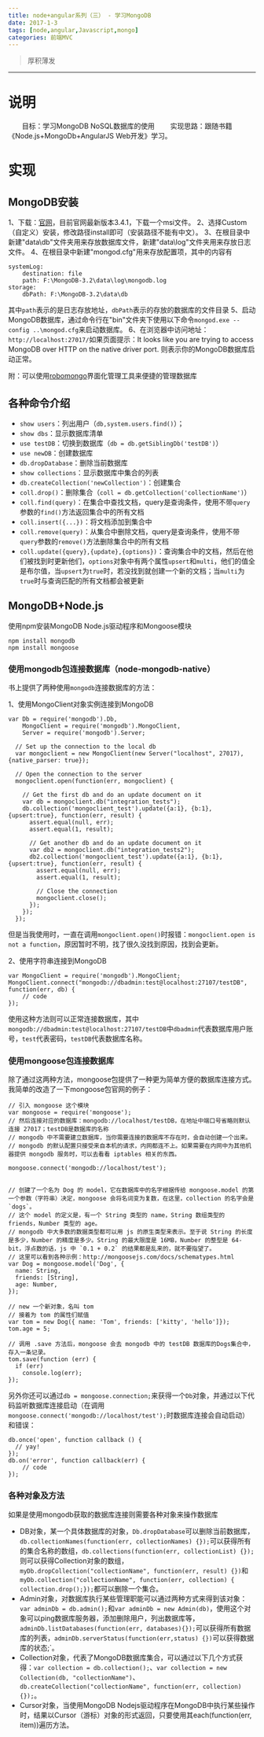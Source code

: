 ```yaml
---
title: node+angular系列（三） - 学习MongoDB
date: 2017-1-3
tags: [node,angular,Javascript,mongo]
categories: 前端MVC
---
```

> 厚积薄发

***
# 说明
　　目标：学习MongoDB NoSQL数据库的使用
　　实现思路：跟随书籍《Node.js+MongoDb+AngularJS Web开发》学习。

<!-- more -->
# 实现

## MongoDB安装

1、下载：[官网](https://www.mongodb.com/)，目前官网最新版本3.4.1，下载一个msi文件。
2、选择Custom（自定义）安装，修改路径install即可（安装路径不能有中文）。
3、在根目录中新建"data\db"文件夹用来存放数据库文件，新建"data\log"文件夹用来存放日志文件。
4、在根目录中新建"mongod.cfg"用来存放配置项，其中的内容有
```
systemLog:
    destination: file
    path: F:\MongoDB-3.2\data\log\mongodb.log
storage:
    dbPath: F:\MongoDB-3.2\data\db
```
其中`path`表示的是日志存放地址，`dbPath`表示的存放的数据库的文件目录
5、启动MongoDB数据库，通过命令行在"bin"文件夹下使用以下命令`mongod.exe --config ..\mongod.cfg`来启动数据库。
6、在浏览器中访问地址：`http://localhost:27017/`如果页面提示：It looks like you are trying to access MongoDB over HTTP on the native driver port. 则表示你的MongoDB数据库启动正常。

附：可以使用[robomongo](robomongo.org)界面化管理工具来便捷的管理数据库

## 各种命令介绍
- `show users`：列出用户（`db,system.users.find()`）；
- `show dbs`：显示数据库清单
- `use testDB`：切换到数据库（`db = db.getSiblingDb('testDB')`）
- `use newDB`：创建数据库
- `db.dropDatabase`：删除当前数据库
- `show collections`：显示数据库中集合的列表
- `db.createCollection('newCollection')`：创建集合
- `coll.drop()`：删除集合（`coll = db.getCollection('collectionName')`）
- `coll.find(query)`：在集合中查找文档，query是查询条件，使用不带`query`参数的`find()`方法返回集合中的所有文档
- `coll.insert({...})`：将文档添加到集合中
- `coll.remove(query)`：从集合中删除文档，query是查询条件，使用不带`query`参数的`remove()`方法删除集合中的所有文档
- `coll.update({query},{update},{options})`：查询集合中的文档，然后在他们被找到时更新他们，`options`对象中有两个属性`upsert`和`multi`，他们的值全是布尔值，当`upsert`为`true`时，若没找到就创建一个新的文档；当`multi`为`true`时与查询匹配的所有文档都会被更新

## MongoDB+Node.js
使用npm安装MongoDB Node.js驱动程序和Mongoose模块
```
npm install mongodb
npm install mongoose
```

### 使用mongodb包连接数据库（node-mongodb-native）

书上提供了两种使用`mongodb`连接数据库的方法：

1、使用MongoClient对象实例连接到MongoDB
```
var Db = require('mongodb').Db,
    MongoClient = require('mongodb').MongoClient,
    Server = require('mongodb').Server;

  // Set up the connection to the local db
  var mongoclient = new MongoClient(new Server("localhost", 27017), {native_parser: true});

  // Open the connection to the server
  mongoclient.open(function(err, mongoclient) {

    // Get the first db and do an update document on it
    var db = mongoclient.db("integration_tests");
    db.collection('mongoclient_test').update({a:1}, {b:1}, {upsert:true}, function(err, result) {
      assert.equal(null, err);
      assert.equal(1, result);

      // Get another db and do an update document on it
      var db2 = mongoclient.db("integration_tests2");
      db2.collection('mongoclient_test').update({a:1}, {b:1}, {upsert:true}, function(err, result) {
        assert.equal(null, err);
        assert.equal(1, result);

        // Close the connection
        mongoclient.close();
      });
    });
  });
```
但是当我使用时，一直在调用`mongoclient.open()`时报错：`mongoclient.open is not a function`，原因暂时不明，找了很久没找到原因，找到会更新。

2、使用字符串连接到MongoDB
```
var MongoClient = require('mongodb').MongoClient;
MongoClient.connect("mongodb://dbadmin:test@localhost:27107/testDB", function(err, db) {
	// code
});
```
使用这种方法则可以正常连接数据库，其中`mongodb://dbadmin:test@localhost:27107/testDB`中`dbadmin`代表数据库用户账号，`test`代表密码，`testDB`代表数据库名称。

### 使用mongoose包连接数据库
除了通过这两种方法，mongoose包提供了一种更为简单方便的数据库连接方式。
我简单的改造了一下mongoose包官网的例子：
```
// 引入 mongoose 这个模块
var mongoose = require('mongoose');
// 然后连接对应的数据库：mongodb://localhost/testDB，在地址中端口号省略则默认连接 27017；testDB是数据库的名称
// mongodb 中不需要建立数据库，当你需要连接的数据库不存在时，会自动创建一个出来。
// mongodb 的默认配置只接受来自本机的请求，内网都连不上。如果需要在内网中为其他机器提供 mongodb 服务时，可以去看看 iptables 相关的东西。

mongoose.connect('mongodb://localhost/test');


// 创建了一个名为 Dog 的 model，它在数据库中的名字根据传给 mongoose.model 的第一个参数（字符串）决定，mongoose 会将名词变为复数，在这里，collection 的名字会是 `dogs`。
// 这个 model 的定义是，有一个 String 类型的 name，String 数组类型的 friends，Number 类型的 age。
// mongodb 中大多数的数据类型都可以用 js 的原生类型来表示。至于说 String 的长度是多少，Number 的精度是多少。String 的最大限度是 16MB，Number 的整型是 64-bit，浮点数的话，js 中 `0.1 + 0.2` 的结果都是乱来的，就不要指望了。
// 这里可以看到各种示例：http://mongoosejs.com/docs/schematypes.html
var Dog = mongoose.model('Dog', {
  name: String,
  friends: [String],
  age: Number,
});

// new 一个新对象，名叫 tom
// 接着为 tom 的属性们赋值
var tom = new Dog({ name: 'Tom', friends: ['kitty', 'hello']});
tom.age = 5;

// 调用 .save 方法后，mongoose 会去 mongodb 中的 testDB 数据库的Dogs集合中，存入一条记录。
tom.save(function (err) {
  if (err) 
	console.log(err);
});
```
另外你还可以通过`db = mongoose.connection;`来获得一个`Db`对象，并通过以下代码监听数据库连接启动（在调用`mongoose.connect('mongodb://localhost/test');`时数据库连接会自动启动）和错误：
```
db.once('open', function callback () {
  // yay!
});
db.on('error', function callback(err) {
	// code
});
```

### 各种对象及方法

如果是使用mongodb获取的数据库连接则需要各种对象来操作数据库

- DB对象，某一个具体数据库的对象，`Db.dropDatabase`可以删除当前数据库，`db.collectionNames(function(err, collectionNames) {});`可以获得所有的集合名称的数组，`db.collections(function(err, collectionList) {});`则可以获得Collection对象的数组，`myDb.dropCollection("collectionName", function(err, result) {})`和`myDb.collection("collectionName", function(err, collection) { collection.drop();});`都可以删除一个集合。
- Admin对象，对数据库执行某些管理职能可以通过两种方式来得到该对象：`var adminDb = db.admin();`和`var adminDb = new Admin(db)`，使用这个对象可以ping数据库服务器，添加删除用户，列出数据库等，`adminDb.listDatabases(function(err, databases){});`可以获得所有数据库的列表，`adminDb.serverStatus(function(err,status) {})`可以获得数据库的状态;`。
- Collection对象，代表了MongoDB数据库集合，可以通过以下几个方式获得：`var collection = db.collection();`、`var collection = new Collection(db, "collectionName")`、`db.createCollection("collectionName", function(err, collection){});`。
- Cursor对象，当使用MongoDB Nodejs驱动程序在MongoDB中执行某些操作时，结果以Cursor（游标）对象的形式返回，只要使用其each(function(err, item))遍历方法。
